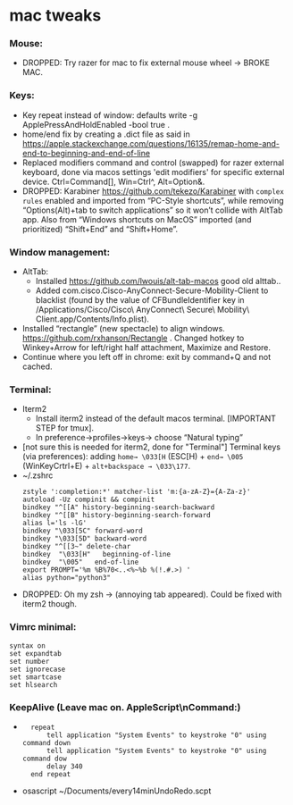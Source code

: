 # mac tweaks
### Mouse:
* DROPPED: Try razer for mac to fix external mouse wheel → BROKE MAC.
### Keys:
* Key repeat instead of window: defaults write -g ApplePressAndHoldEnabled -bool true  .
* home/end fix by creating a .dict file as said in https://apple.stackexchange.com/questions/16135/remap-home-and-end-to-beginning-and-end-of-line
* Replaced modifiers command and control (swapped) for razer external keyboard, done via macos settings 'edit modifiers' for specific external device.  Ctrl=Command[], Win=Ctrl^, Alt=Option&.
* DROPPED:  Karabiner https://github.com/tekezo/Karabiner with `complex rules` enabled and imported from “PC-Style shortcuts”, while removing “Options(Alt)+tab to switch applications” so it won’t collide with AltTab app. Also from “Windows shortcuts on MacOS” imported (and prioritized) “Shift+End” and “Shift+Home”.
### Window management:
* AltTab:
	* Installed https://github.com/lwouis/alt-tab-macos   good old alttab..  
	* Added com.cisco.Cisco-AnyConnect-Secure-Mobility-Client to blacklist (found by the value of CFBundleIdentifier key in /Applications/Cisco/Cisco\ AnyConnect\ Secure\ Mobility\ Client.app/Contents/Info.plist).
* Installed “rectangle” (new spectacle) to align windows. https://github.com/rxhanson/Rectangle   . Changed hotkey to Winkey+Arrow for left/right half attachment, Maximize and Restore. 
* Continue where you left off in chrome: exit by command+Q and not cached.
### Terminal:
* Iterm2
	* Install iterm2 instead of the default macos terminal. [IMPORTANT STEP for tmux].
	* In preference->profiles->keys-> choose “Natural typing”
* [not sure this is needed for iterm2, done for "Terminal"] Terminal keys (via preferences): adding `home→ \033[H` (ESC[H) + `end→ \005` (WinKeyCrtrl+E) + `alt+backspace → \033\177`.
* ~/.zshrc
	```
	zstyle ':completion:*' matcher-list 'm:{a-zA-Z}={A-Za-z}'
	autoload -Uz compinit && compinit
	bindkey "^[[A" history-beginning-search-backward
	bindkey "^[[B" history-beginning-search-forward
	alias l='ls -lG'
	bindkey "\033[5C" forward-word
	bindkey "\033[5D" backward-word
	bindkey "^[[3~" delete-char
	bindkey  "\033[H"   beginning-of-line
	bindkey  "\005"   end-of-line
	export PROMPT='%m %B%70<..<%~%b %(!.#.>) '
	alias python="python3"
	```
* DROPPED: Oh my zsh → (annoying tab appeared). Could be fixed with iterm2 though.
### Vimrc minimal:
```
syntax on
set expandtab
set number
set ignorecase
set smartcase
set hlsearch
```
### KeepAlive (Leave mac on. AppleScript\nCommand:)
* ```
	repeat
		tell application "System Events" to keystroke "0" using command down
		tell application "System Events" to keystroke "0" using command dow
		delay 340
	end repeat
	```
* osascript ~/Documents/every14minUndoRedo.scpt
